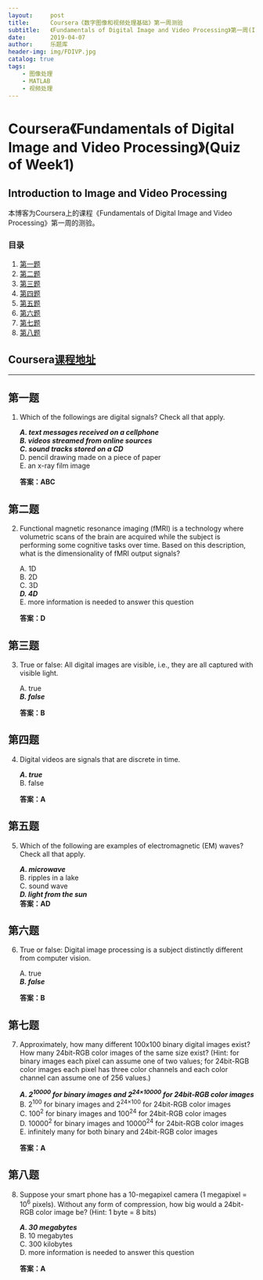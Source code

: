 ```yaml
---
layout:     post
title:      Coursera《数字图像和视频处理基础》第一周测验
subtitle:   《Fundamentals of Digital Image and Video Processing》第一周(Introduction to Image and Video Processing)的测验答案
date:       2019-04-07
author:     乐题库
header-img: img/FDIVP.jpg
catalog: true
tags:
    - 图像处理
    - MATLAB
    - 视频处理
---
```



# Coursera《Fundamentals of Digital Image and Video Processing》(Quiz of Week1)

Introduction to Image and Video Processing
--
本博客为Coursera上的课程《Fundamentals of Digital Image and Video Processing》第一周的测验。



### 目录

1. [第一题](#1) 
2. [第二题](#2) 
3. [第三题](#3) 
4. [第四题](#4) 
5. [第五题](#5) 
6. [第六题](#6) 
7. [第七题](#7) 
8. [第八题](#8)



Coursera[课程地址](https://www.coursera.org/learn/digital/home/welcome)  
--
---

<h2 id="1">第一题</h2>

1. Which of the followings are digital signals? Check all that apply.

	***A. text messages received on a cellphone***  
	***B. videos streamed from online sources***  
	***C. sound tracks stored on a CD***  
	D. pencil drawing made on a piece of paper  
	E. an x-ray film image

	**答案：ABC**

<h2 id="2">第二题</h2>

2. Functional magnetic resonance imaging (fMRI) is a technology where volumetric scans of the brain are acquired while the subject is performing some cognitive tasks over time. Based on this description, what is the dimensionality of fMRI output signals?

	A. 1D  
	B. 2D  
	C. 3D  
	***D. 4D***  
	E. more information is needed to answer this question  

	**答案：D**

<h2 id="3">第三题</h2>

3. True or false: All digital images are visible, i.e., they are all captured with visible light.

	A. true  
	***B. false***  

	**答案：B**  

<h2 id="4">第四题</h2>

4. Digital videos are signals that are discrete in time.

	***A. true***  
	B. false  

	**答案：A**  

<h2 id="5">第五题</h2>

5. Which of the following are examples of electromagnetic (EM) waves? Check all that apply.  

	***A. microwave***  
	B. ripples in a lake  
	C. sound wave  
	***D. light from the sun***  
	**答案：AD**  

<h2 id="6">第六题</h2>

6. True or false: Digital image processing is a subject distinctly different from computer vision.

	A. true  
	***B. false***  
 
	**答案：B**  

<h2 id="7">第七题</h2>

7. Approximately, how many different 100x100 binary digital images exist? How many 24bit-RGB color images of the same size exist? (Hint: for binary images each pixel can assume one of two values; for 24bit-RGB color images each pixel has three color channels and each color channel can assume one of 256 values.)  
   
	***A. 2<sup>10000</sup> for binary images and 2<sup>24×10000</sup> for 24bit-RGB color images***  
	B. 2<sup>100</sup> for binary images and 2<sup>24×100</sup> for 24bit-RGB color images  
	C. 100<sup>2</sup> for binary images and 100<sup>24</sup> for 24bit-RGB color images  
	D. 10000<sup>2</sup> for binary images and 10000<sup>24</sup> for 24bit-RGB color images   
	E. infinitely many for both binary and 24bit-RGB color images
 
	**答案：A**  

<h2 id="8">第八题</h2>

8. Suppose your smart phone has a 10-megapixel camera (1 megapixel = 10<sup>6</sup>  pixels). Without any form of compression, how big would a 24bit-RGB color image be? (Hint: 1 byte = 8 bits)

	***A. 30 megabytes***  
	B. 10 megabytes  
	C. 300 kilobytes  
	D. more information is needed to answer this question  

	**答案：A** 